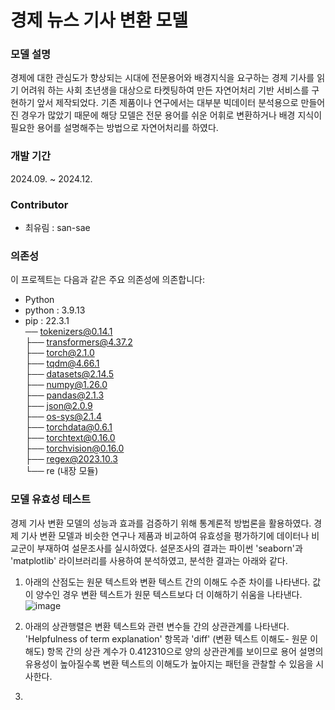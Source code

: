 # 경제 뉴스 기사 변환 모델

### 모델 설명
경제에 대한 관심도가 향상되는 시대에 전문용어와 배경지식을 요구하는 경제 기사를 읽기 어려워 하는 사회 초년생을 대상으로 타켓팅하여 만든 자연어처리 기반 서비스를 구현하기 앞서 제작되었다. 
기존 제품이나 연구에서는 대부분 빅데이터 분석용으로 만들어진 경우가 많았기 때문에 해당 모델은 전문 용어를 쉬운 어휘로 변환하거나 배경 지식이 필요한 용어를 설명해주는 방법으로 자연어처리를 하였다.

### 개발 기간
2024.09. ~ 2024.12.

### Contributor
- 최유림 : san-sae

### 의존성
이 프로젝트는 다음과 같은 주요 의존성에 의존합니다:
- Python
- python : 3.9.13
- pip : 22.3.1  
── tokenizers@0.14.1  
├── transformers@4.37.2  
├── torch@2.1.0  
├── tqdm@4.66.1  
├── datasets@2.14.5  
├── numpy@1.26.0  
├── pandas@2.1.3  
├── json@2.0.9  
├── os-sys@2.1.4  
├── torchdata@0.6.1  
├── torchtext@0.16.0  
├── torchvision@0.16.0  
├── regex@2023.10.3  
└── re (내장 모듈)  
  
### 모델 유효성 테스트
경제 기사 변환 모델의 성능과 효과를 검증하기 위해 통계론적 방법론을 활용하였다. 경제 기사 변환 모델과 비슷한 연구나 제품과 비교하여 유효성을 평가하기에 데이터나 비교군이 부재하여 설문조사를 실시하였다. 설문조사의 결과는 파이썬 'seaborn'과  'matplotlib' 라이브러리를 사용하여 분석하였고, 분석한 결과는 아래와 같다.
1. 아래의 산점도는 원문 텍스트와 변환 텍스트 간의 이해도 수준 차이를 나타낸다. 값이 양수인 경우 변환 텍스트가 원문 텍스트보다 더 이해하기 쉬움을 나타낸다.
  ![image](https://github.com/user-attachments/assets/a75f831d-c694-44ea-b4ba-6f341881d019)

1. 아래의 상관행렬은 변환 텍스트와 관련 변수들 간의 상관관계를 나타낸다. 'Helpfulness of term explanation' 항목과 'diff' (변환 텍스트 이해도- 원문 이해도) 항목 간의 상관 계수가 0.412310으로 양의 상관관계를 보이므로 용어 설명의 유용성이 높아질수록 변환 텍스트의 이해도가 높아지는 패턴을 관찰할 수 있음을 시사한다.
2. 

